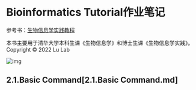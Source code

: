 # Bioinformatics Tutorial作业笔记

参考书：[生物信息学实践教程](https://book.ncrnalab.org/teaching/)

本书主要用于清华大学本科生课《生物信息学》和博士生课《生物信息学实践》。
Copyright © 2022 Lu Lab

![img](https://859511096-files.gitbook.io/~/files/v0/b/gitbook-x-prod.appspot.com/o/spaces%2F-LPVsf5VZbQ7h14X29qW%2Fuploads%2FPesmdI3KlFJcF8iwkGAJ%2FHelix.png?alt=media&token=9dfa533c-6468-4342-8f14-0bc8134205db)

## 2.1.Basic Command[2.1.Basic Command.md]
